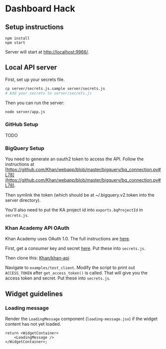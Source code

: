 # Dashboard Hack

## Setup instructions

```
npm install
npm start
```

Server will start at [http://localhost:9966/](http://localhost:9966/).

## Local API server

First, set up your secrets file.

```bash
cp server/secrets.js.sample server/secrets.js
# Add your secrets to server/secrets.js
```

Then you can run the server:

```bash
node server/app.js
```

### GitHub Setup

TODO

### BigQuery Setup

You need to generate an oauth2 token to access the API.  Follow the instructions at [https://github.com/Khan/webapp/blob/master/bigquery/bq_connection.py#L78](https://github.com/Khan/webapp/blob/master/bigquery/bq_connection.py#L78).

Then symlink the token (which should be at ~/.bigquery.v2.token into the server directory).

You'll also need to put the KA project id into `exports.bqProjectId` in `secrets.js`.

### Khan Academy API OAuth

Khan Academy uses OAuth 1.0. The full instructions are [here](https://github.com/Khan/khan-api/wiki/Khan-Academy-API-Authentication).

First, get a consumer key and secret [here](https://www.khanacademy.org/api-apps/register). Put these into `secrets.js`.

Then clone this: [Khan/khan-api](https://github.com/Khan/khan-api)

Navigate to `examples/test_client`. Modify the script to print out `ACCESS_TOKEN` after `get_access_token()` is called. That will give you the access token and secret. Put these into `secrets.js`.

## Widget guidelines

### Loading message

Render the `LoadingMessage` component (`loading-message.jsx`) if the widget
content has not yet loaded.

```
return <WidgetContainer>
    <LoadingMessage />
</WidgetContainer>;
```
